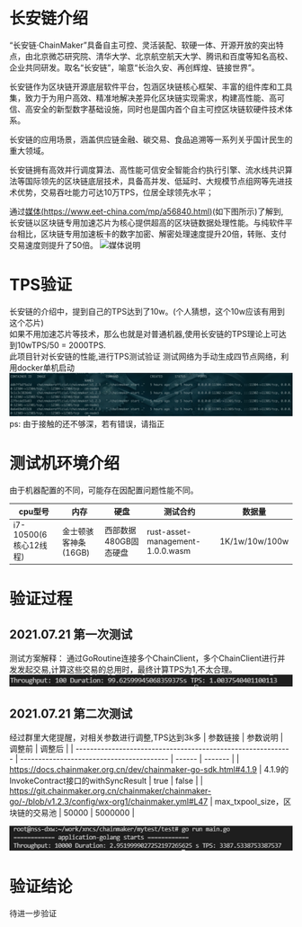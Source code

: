 # 长安链介绍
“长安链·ChainMaker”具备自主可控、灵活装配、软硬一体、开源开放的突出特点，由北京微芯研究院、清华大学、北京航空航天大学、腾讯和百度等知名高校、企业共同研发。取名“长安链”，喻意“长治久安、再创辉煌、链接世界”。

长安链作为区块链开源底层软件平台，包涵区块链核心框架、丰富的组件库和工具集，致力于为用户高效、精准地解决差异化区块链实现需求，构建高性能、高可信、高安全的新型数字基础设施，同时也是国内首个自主可控区块链软硬件技术体系。

长安链的应用场景，涵盖供应链金融、碳交易、食品追溯等一系列关乎国计民生的重大领域。

长安链拥有高效并行调度算法、高性能可信安全智能合约执行引擎、流水线共识算法等国际领先的区块链底层技术，具备高并发、低延时、大规模节点组网等先进技术优势，交易吞吐能力可达10万TPS，位居全球领先水平；

通过[媒体(https://www.eet-china.com/mp/a56840.html)](https://www.eet-china.com/mp/a56840.html)(如下图所示)了解到, 长安链以区块链专用加速芯片为核心提供超高的区块链数据处理性能。与纯软件平台相比，区块链专用加速板卡的数字加密、解密处理速度提升20倍，转账、支付交易速度则提升了50倍。
![媒体说明]()
# TPS验证
长安链的介绍中，提到自己的TPS达到了10w。(个人猜想，这个10w应该有用到这个芯片)<br/>
如果不用加速芯片等技术，那么也就是对普通机器,使用长安链的TPS理论上可达到10wTPS/50 = 2000TPS.
<br/>
此项目针对长安链的性能,进行TPS测试验证
测试网络为手动生成四节点网络，利用docker单机启动<br/>
![网络截图](./images/2021-07-21_18-31-49.png)
ps: 由于接触的还不够深，若有错误，请指正<br/>

# 测试机环境介绍
由于机器配置的不同，可能存在因配置问题性能不同。<br/>

| cpu型号               | 内存                 | 硬盘                  | 测试合约                         | 数据量         |
| --------------------- | -------------------- | --------------------- | -------------------------------- | -------------- |
| i7-10500(6核心12线程) | 金士顿骇客神条(16GB) | 西部数据480GB固态硬盘 | rust-asset-management-1.0.0.wasm | 1K/1w/10w/100w |


# 验证过程
## 2021.07.21 第一次测试
测试方案解释：
通过GoRoutine连接多个ChainClient，多个ChainClient进行并发发起交易,计算这些交易的总用时，最终计算TPS为1,不太合理。<br/>
![TPS 为 1](./images/20210721_001.png)
## 2021.07.21 第二次测试
经过群里大佬提醒，对相关参数进行调整,TPS达到3k多
| 参数链接                                                     | 参数说明                                  | 调整前 | 调整后  |
| ------------------------------------------------------------ | ----------------------------------------- | ------ | ------- |
| https://docs.chainmaker.org.cn/dev/chainmaker-go-sdk.html#4.1.9 | 4.1.9的InvokeContract接口的withSyncResult | true   | false   |
| https://git.chainmaker.org.cn/chainmaker/chainmaker-go/-/blob/v1.2.3/config/wx-org1/chainmaker.yml#L47 | max_txpool_size，区块链的交易池           | 50000  | 5000000 |

![TPS 3K](./images/2021-07-21_12-55-03.png)


# 验证结论
待进一步验证
